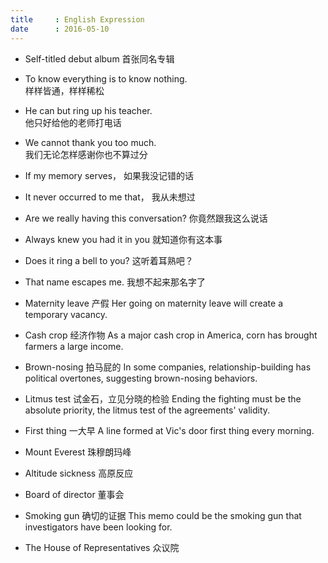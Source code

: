 ```yaml
---
title     : English Expression
date      : 2016-05-10
---
```



- Self-titled debut album
  首张同名专辑

- To know everything is to know nothing.  
  样样皆通，样样稀松

- He can but ring up his teacher.  
  他只好给他的老师打电话

- We cannot thank you too much.  
  我们无论怎样感谢你也不算过分

- If my memory serves，
  如果我没记错的话

- It never occurred to me that，
  我从未想过

- Are we really having this conversation?
  你竟然跟我这么说话

- Always knew you had it in you
  就知道你有这本事

- Does it ring a bell to you?
  这听着耳熟吧？

- That name escapes me.
  我想不起来那名字了

- Maternity leave  产假
  Her going on maternity leave will create a temporary vacancy.

- Cash crop  经济作物
  As a major cash crop in America, corn has brought farmers a large income.

- Brown-nosing  拍马屁的
  In some companies, relationship-building has political overtones, suggesting brown-nosing behaviors.

- Litmus test  试金石，立见分晓的检验
  Ending the fighting must be the absolute priority, the litmus test of the agreements' validity.

- First thing  一大早
  A line formed at Vic's door first thing every morning.

- Mount Everest  珠穆朗玛峰

- Altitude sickness  高原反应

- Board of director  董事会

- Smoking gun  确切的证据
  This memo could be the smoking gun that investigators have been looking for.

- The House of Representatives  众议院
